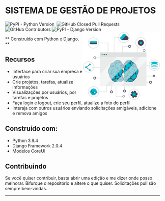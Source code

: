 

# SISTEMA DE GESTÃO DE PROJETOS

<p align = 'left'>
  <img alt="PyPI - Python Version" src="https://img.shields.io/pypi/pyversions/Django">  
  <img alt="" src="https://img.shields.io/github/repo-size/ricardolopespires/ricardolopespires" />    
  <img alt="GitHub Closed Pull Requests" src="https://img.shields.io/github/issues-pr-closed/ricardolopespires/ricardolopespires" />
  <img alt="GitHub Contributors" src="https://img.shields.io/github/contributors/ricardolopespires/ricardolopespires" />
  <img alt="PyPI - Django Version" src="https://img.shields.io/pypi/djversions/djangorestframework"> 
  <img align="right"  width= 250 src="https://github.com/ricardolopespires/ricardolopespires/blob/master/banner-github.png"/>
  
</p>

** Construído com Python e Django. **

## Recursos


* Interface para criar sua empresa e usuários
* Crie projetos, tarefas, atualize informações
* Visualizações por usuários, por tarefas e projetos
* Faça login e logout, crie seu perfil, atualize a foto do perfil
* Interaja com outros usuários enviando solicitações amigáveis, adicione e remova amigos

## Construído com:

* Python 3.6.4
* Django Framework 2.0.4
* Modelos CoreUI

## Contribuindo

Se você quiser contribuir, basta abrir uma edição e me dizer onde posso melhorar.
Bifurque o repositório e altere o que quiser.
Solicitações pull são sempre bem-vindas.

-------------------------------------------------- ------------------------------------------
